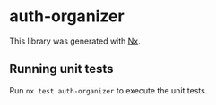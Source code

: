# auth-organizer

This library was generated with [Nx](https://nx.dev).

## Running unit tests

Run `nx test auth-organizer` to execute the unit tests.
